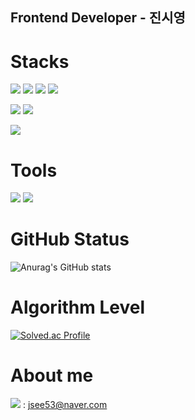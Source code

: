 ## Frontend Developer - 진시영

# Stacks
<img src="https://img.shields.io/badge/React-61DAFB?style=flat-square&logo=React&logoColor=white"/><!-- react -->
<img src="https://img.shields.io/badge/JavaScript-F7DF1E?style=flat-square&logo=JavaScript&logoColor=white"/><!-- javascript -->
<img src="https://img.shields.io/badge/HTML-E34F26?style=flat-square&logo=HTML&logoColor=white"/><!-- html -->
<img src="https://img.shields.io/badge/CSS-1572B6?style=flat-square&logo=CSS&logoColor=white"/><!-- css -->

<img src="https://img.shields.io/badge/Django-092E20?style=flat-square&logo=Django&logoColor=white"/><!-- django -->
<img src="https://img.shields.io/badge/Python-3766AB?style=flat-square&logo=Python&logoColor=white"/><!-- python -->

<img src="https://img.shields.io/badge/MYSQL-4479A1?style=flat-square&logo=MYSQL&logoColor=white"/><!-- mysql -->

# Tools

<img src="https://img.shields.io/badge/VisualStudioCode-007ACC?style=flat-square&logo=VisualStudioCode&logoColor=white"/><!-- visualstudiocode -->
<img src="https://img.shields.io/badge/GitHub-181717?style=flat-square&logo=GitHub&logoColor=white"/><!-- github -->

# GitHub Status

![Anurag's GitHub stats](https://github-readme-stats.vercel.app/api?username=jsee53&show_icons=true&theme=radical)

# Algorithm Level

[![Solved.ac Profile](http://mazassumnida.wtf/api/v2/generate_badge?boj=jsee53)](https://solved.ac/jsee53/)

# About me

<img src="https://img.shields.io/badge/Naver-03C75A?style=flat-square&logo=Naver&logoColor=white"/><!-- naver --> : jsee53@naver.com

